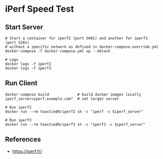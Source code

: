 # iPerf Speed Test

## Start Server


```
# Start a container for iperf2 (port 5001) and another for iperf3 (port 5201)
# without a specific network as defined in docker-compose.override.yml
docker-compose -f docker-compose.yml up --detach

# Logs
docker logs -f iperf2
docker logs -f iperf3
```

## Run Client
```
docker-compose build             # build docker images locally
iperf_server=iperf.example.com"  # set target server

# Run iperf2
docker run --rm toastie89/iperf2 sh -c "iperf -c $iperf_server"

# Run iperf3
docker run --rm toastie89/iperf3 sh -c "iperf3 -c $iperf_server"

```


## References
  - https://iperf.fr/
